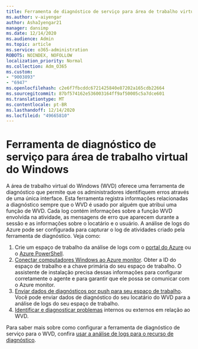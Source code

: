 ```yaml
---
title: Ferramenta de diagnóstico de serviço para área de trabalho virtual do Windows
ms.author: v-aiyengar
author: AshaIyengar21
manager: dansimp
ms.date: 12/14/2020
ms.audience: Admin
ms.topic: article
ms.service: o365-administration
ROBOTS: NOINDEX, NOFOLLOW
localization_priority: Normal
ms.collection: Adm_O365
ms.custom:
- "9003893"
- "6947"
ms.openlocfilehash: c2e6f7fbcddc6721425840e87202a165cdb22664
ms.sourcegitcommit: 87bf574162e536003164ff9af50005c5a7dce601
ms.translationtype: MT
ms.contentlocale: pt-BR
ms.lasthandoff: 12/14/2020
ms.locfileid: "49665810"
---
```

# <a name="service-diagnostics-tool-for-windows-virtual-desktop"></a>Ferramenta de diagnóstico de serviço para área de trabalho virtual do Windows

A área de trabalho virtual do Windows (WVD) oferece uma ferramenta de diagnóstico que permite que os administradores identifiquem erros através de uma única interface. Esta ferramenta registra informações relacionadas a diagnóstico sempre que o WVD é usado por alguém que atribui uma função de WVD. Cada log contém informações sobre a função WVD envolvida na atividade, as mensagens de erro que aparecem durante a sessão e as informações sobre o locatário e o usuário. A análise de logs do Azure pode ser configurada para capturar o log de atividades criado pela ferramenta de diagnóstico. Veja como:

1. Crie um espaço de trabalho da análise de logs com o [portal do Azure](https://go.microsoft.com/fwlink/?linkid=2129500) ou o [Azure PowerShell](https://go.microsoft.com/fwlink/?linkid=2129501).
1. [Conectar computadores Windows ao Azure monitor](https://go.microsoft.com/fwlink/?linkid=2129913). Obter a ID do espaço de trabalho e a chave primária do seu espaço de trabalho. O assistente de instalação precisa dessas informações para configurar corretamente o agente e para garantir que ele possa se comunicar com o Azure monitor.
1. [Enviar dados de diagnósticos por push para seu espaço de trabalho](https://go.microsoft.com/fwlink/?linkid=2128284). Você pode enviar dados de diagnóstico do seu locatário do WVD para a análise de logs do seu espaço de trabalho.
1. [Identificar e diagnosticar problemas](https://go.microsoft.com/fwlink/?linkid=2128338) internos ou externos em relação ao WVD.

Para saber mais sobre como configurar a ferramenta de diagnóstico de serviço para o WVD, confira [usar a análise de logs para o recurso de diagnóstico](https://go.microsoft.com/fwlink/?linkid=2128084).
